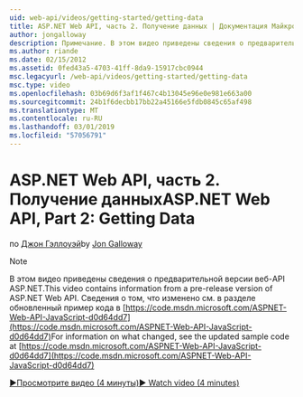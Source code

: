 ```yaml
---
uid: web-api/videos/getting-started/getting-data
title: ASP.NET Web API, часть 2. Получение данных | Документация Майкрософт
author: jongalloway
description: Примечание. В этом видео приведены сведения о предварительной версии веб-API ASP.NET
ms.author: riande
ms.date: 02/15/2012
ms.assetid: 0fed43a5-4703-41ff-8da9-15917cbc0944
msc.legacyurl: /web-api/videos/getting-started/getting-data
msc.type: video
ms.openlocfilehash: 03b69d6f3af1f467c4b13045e96e0e981e663a00
ms.sourcegitcommit: 24b1f6decbb17bb22a45166e5fdb0845c65af498
ms.translationtype: MT
ms.contentlocale: ru-RU
ms.lasthandoff: 03/01/2019
ms.locfileid: "57056791"
---
```

<a name="aspnet-web-api-part-2-getting-data"></a><span data-ttu-id="6627a-103">ASP.NET Web API, часть 2. Получение данных</span><span class="sxs-lookup"><span data-stu-id="6627a-103">ASP.NET Web API, Part 2: Getting Data</span></span>
====================
<span data-ttu-id="6627a-104">по [Джон Гэллоуэй](https://github.com/jongalloway)</span><span class="sxs-lookup"><span data-stu-id="6627a-104">by [Jon Galloway](https://github.com/jongalloway)</span></span>

> [!NOTE]
> <span data-ttu-id="6627a-105">В этом видео приведены сведения о предварительной версии веб-API ASP.NET.</span><span class="sxs-lookup"><span data-stu-id="6627a-105">This video contains information from a pre-release version of ASP.NET Web API.</span></span> <span data-ttu-id="6627a-106">Сведения о том, что изменено см. в разделе обновленный пример кода в [https://code.msdn.microsoft.com/ASPNET-Web-API-JavaScript-d0d64dd7](https://code.msdn.microsoft.com/ASPNET-Web-API-JavaScript-d0d64dd7)</span><span class="sxs-lookup"><span data-stu-id="6627a-106">For information on what changed, see the updated sample code at [https://code.msdn.microsoft.com/ASPNET-Web-API-JavaScript-d0d64dd7](https://code.msdn.microsoft.com/ASPNET-Web-API-JavaScript-d0d64dd7)</span></span>

[<span data-ttu-id="6627a-107">&#9654;Просмотрите видео (4 минуты)</span><span class="sxs-lookup"><span data-stu-id="6627a-107">&#9654; Watch video (4 minutes)</span></span>](https://channel9.msdn.com/Blogs/ASP-NET-Site-Videos/getting-data)
